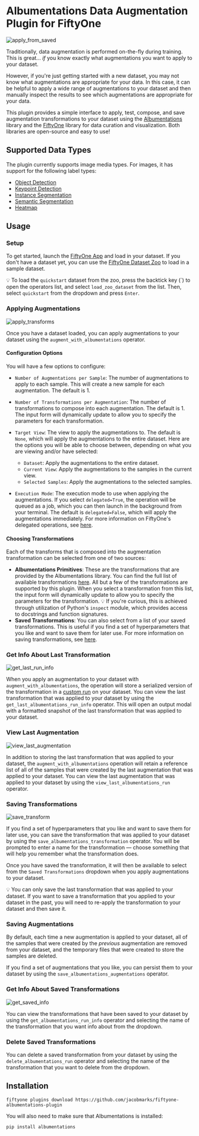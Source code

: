 # Albumentations Data Augmentation Plugin for FiftyOne

![apply_from_saved](https://github.com/jacobmarks/fiftyone-albumentations-plugin/assets/12500356/bd2014be-bec0-4f4d-a0bd-6709921b5bb9)

Traditionally, data augmentation is performed on-the-fly during training. This is great... *if* you know exactly what augmentations you want to apply to your dataset. 

However, if you're just getting started with a new dataset, you may not know what augmentations are appropriate for your data. In this case, it can be helpful to apply a wide range of augmentations to your dataset and then manually inspect the results to see which augmentations are appropriate for your data.

This plugin provides a simple interface to apply, test, compose, and save augmentation transformations to your dataset using the [Albumentations](https://albumentations.ai/docs/) library and the [FiftyOne](https://voxel51.com/docs/fiftyone/) library for data curation and visualization. Both libraries are open-source and easy to use!

## Supported Data Types

The plugin currently supports image media types. For images, it has support for the following label types:

- [Object Detection](https://docs.voxel51.com/user_guide/using_datasets.html#object-detection)
- [Keypoint Detection](https://docs.voxel51.com/user_guide/using_datasets.html#keypoints)
- [Instance Segmentation](https://docs.voxel51.com/user_guide/using_datasets.html#instance-segmentations)
- [Semantic Segmentation](https://docs.voxel51.com/user_guide/using_datasets.html#semantic-segmentation)
- [Heatmap](https://docs.voxel51.com/user_guide/using_datasets.html#heatmaps)


## Usage

### Setup

To get started, launch the [FiftyOne App](https://docs.voxel51.com/user_guide/app.html) and load in your dataset. If you don't have a dataset yet, you can use the [FiftyOne Dataset Zoo](https://docs.voxel51.com/user_guide/dataset_zoo/index.html) to load in a sample dataset. 

💡 To load the `quickstart` dataset from the zoo, press the backtick key (\`) to open the operators list, and select `load_zoo_dataset` from the list. Then, select `quickstart` from the dropdown and press `Enter`.

### Applying Augmentations

![apply_transforms](https://github.com/jacobmarks/fiftyone-albumentations-plugin/assets/12500356/9ce12235-1043-4ff9-b9c4-0d2d050073e5)


Once you have a dataset loaded, you can apply augmentations to your dataset using the `augment_with_albumentations` operator. 

#### Configuration Options

You will have a few options to configure:

- `Number of Augmentations per Sample`: The number of augmentations to apply to each sample. This will create a new sample for each augmentation. The default is 1.
- `Number of Transformations per Augmentation`: The number of transformations to compose into each augmentation. The default is 1. 
The input form will dynamically update to allow you to specify the parameters for each transformation.
- `Target View`: The view to apply the augmentations to. The default is `None`, which will apply the augmentations to the entire dataset. Here are the options you will be able to choose between, depending on what you are viewing and/or have selected:

    - `Dataset`: Apply the augmentations to the entire dataset.
    - `Current View`: Apply the augmentations to the samples in the current view.
    - `Selected Samples`: Apply the augmentations to the selected samples.
- `Execution Mode`: The execution mode to use when applying the augmentations. If you select `delegated=True`, the operation will be queued as a job, which you can then launch in the background from your terminal. The default is `delegated=False`, which will apply the augmentations immediately. For more information on FiftyOne's delegated operations, see [here](https://docs.voxel51.com/plugins/using_plugins.html#delegated-operations).


#### Choosing Transformations

Each of the transforms that is composed into the augmentation transformation can be selected from one of two sources:

- **Albumentations Primitives**: These are the transformations that are provided by the Albumentations library. You can find the full list of available transformations [here](https://albumentations.ai/docs/api_reference/augmentations/transforms/). All but a few of the transformations are supported by this plugin. When you select a transformation from this list, the input form will dynamically update to allow you to specify the parameters for the transformation. 💡 If you're curious, this is achieved through utilization of Python's `inspect` module, which provides access to docstrings and function signatures.
- **Saved Transformations**: You can also select from a list of your saved transformations. This is useful if you find a set of hyperparameters that you like and want to save them for later use. For more information on saving transformations, see [here](#saving-transformations).

### Get Info About Last Transformation

![get_last_run_info](https://github.com/jacobmarks/fiftyone-albumentations-plugin/assets/12500356/103ef7aa-7f05-4d43-ae34-e8684268fa37)

When you apply an augmentation to your dataset with `augment_with_albumentations`, the operation will store a serialized version of the transformation in a [custom run](https://docs.voxel51.com/plugins/developing_plugins.html#storing-custom-runs) on your dataset. You can view the last transformation that was applied to your dataset by using the `get_last_albumentations_run_info` operator. This will open an output modal with a formatted snapshot of the last transformation that was applied to your dataset.

### View Last Augmentation

![view_last_augmentation](https://github.com/jacobmarks/fiftyone-albumentations-plugin/assets/12500356/12e0792d-71fc-489e-b951-fd11d6901c9e)

In addition to storing the last transformation that was applied to your dataset, the `augment_with_albumentations` operation will retain a reference list of all of the samples that were created by the last augmentation that was applied to your dataset. You can view the last augmentation that was applied to your dataset by using the `view_last_albumentations_run` operator.

### Saving Transformations

![save_transform](https://github.com/jacobmarks/fiftyone-albumentations-plugin/assets/12500356/9cce264a-b23a-4b20-bc87-de682dbdec98)

If you find a set of hyperparameters that you like and want to save them for later use, you can save the transformation that was applied to your dataset by using the `save_albumentations_transformation` operator. You will be prompted to enter a name for the transformation — choose something that will help you remember what the transformation does.

Once you have saved the transformation, it will then be available to select from the `Saved Transformations` dropdown when you apply augmentations to your dataset.

💡 You can only save the last transformation that was applied to your dataset. If you want to save a transformation that you applied to your dataset in the past, you will need to re-apply the transformation to your dataset and then save it.

### Saving Augmentations

By default, each time a new augmentation is applied to your dataset, all of the samples that were created by the *previous* augmentation are removed from your dataset, and the temporary files that were created to store the samples are deleted.

If you find a set of augmentations that you like, you can persist them to your dataset by using the `save_albumentations_augmentations` operator.

### Get Info About Saved Transformations

![get_saved_info](https://github.com/jacobmarks/fiftyone-albumentations-plugin/assets/12500356/296e0234-e75d-46a1-92ff-324b59ceb23b)

You can view the transformations that have been saved to your dataset by using the `get_albumentations_run_info` operator and selecting the name of the transformation that you want info about from the dropdown.

### Delete Saved Transformations

You can delete a saved transformation from your dataset by using the `delete_albumentations_run` operator and selecting the name of the transformation that you want to delete from the dropdown.


## Installation

```shell
fiftyone plugins download https://github.com/jacobmarks/fiftyone-albumentations-plugin
```

You will also need to make sure that Albumentations is installed:

```shell
pip install albumentations
```
